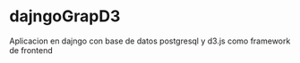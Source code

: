 # dajngoGrapD3
Aplicacion en dajngo con base de datos postgresql y d3.js como framework de frontend

